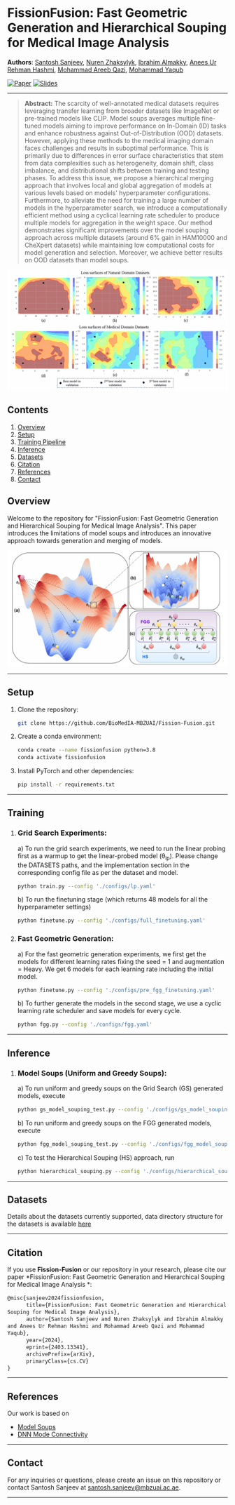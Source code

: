# FissionFusion: Fast Geometric Generation and Hierarchical Souping for Medical Image Analysis

**Authors**: 
[Santosh Sanjeev](https://github.com/santosh9sanjeev),
[Nuren Zhaksylyk](https://github.com/ZhNuren),
[Ibrahim Almakky](https://scholar.google.com/citations?user=T9MTcK0AAAAJ&hl=en&oi=sra),
[Anees Ur Rehman Hashmi](https://github.com/aneesurhashmi),
[Mohammad Areeb Qazi](https://scholar.google.com/citations?user=KeyK8FQAAAAJ&hl=en),
[Mohammad Yaqub](https://scholar.google.com/citations?user=9dfn5GkAAAAJ)


[![Paper](https://img.shields.io/badge/Paper-Link-blue)](https://arxiv.org/abs/2403.13341)
[![Slides](https://img.shields.io/badge/Slides-Link-green)](https://mbzuaiac-my.sharepoint.com/:p:/g/personal/santosh_sanjeev_mbzuai_ac_ae/EecfRMTQnE9Kl1GfBnkpNPEBRK3nTGtSh8_egySSlt2Eug?e=3ogVQu)

---

> **Abstract:** The scarcity of well-annotated medical datasets requires leveraging transfer learning from broader datasets like ImageNet or pre-trained models like CLIP. Model soups averages multiple fine-tuned models aiming to improve performance on In-Domain (ID) tasks and enhance robustness against Out-of-Distribution (OOD) datasets. However, applying these methods to the medical imaging domain faces challenges and results in suboptimal performance. This is primarily due to differences in error surface characteristics that stem from data complexities such as heterogeneity, domain shift, class imbalance, and distributional shifts between training and testing phases. To address this issue, we propose a hierarchical merging approach that involves local and global aggregation of models at various levels based on models' hyperparameter configurations. Furthermore, to alleviate the need for training a large number of models in the hyperparameter search, we introduce a computationally efficient method using a cyclical learning rate scheduler to produce multiple models for aggregation in the weight space. Our method demonstrates significant improvements over the model souping approach across multiple datasets (around 6\% gain in HAM10000 and CheXpert datasets) while maintaining low computational costs for model generation and selection. Moreover, we achieve better results on OOD datasets than model soups.

![Comparison of loss surfaces for Natural and Medical Datasets](assets/loss_surfaces.png)





## Contents

1) [Overview](#overview)
2) [Setup](#setup)
3) [Training Pipeline](#training)
4) [Inference](#inference)
4) [Datasets](#datasets)
6) [Citation](#citation)
7) [References](#references)
8) [Contact](#contact)

## Overview

Welcome to the repository for "FissionFusion: Fast Geometric Generation and Hierarchical Souping for Medical Image Analysis". This paper introduces the limitations of model soups and introduces an innovative approach towards generation and merging of models. 

![Fast Geometric Generation and Hierarchical Souping](assets/methodology_ff.png)

---
## Setup

1. Clone the repository:
    ```bash
    git clone https://github.com/BioMedIA-MBZUAI/Fission-Fusion.git
    ```

2. Create a conda environment:

    ```bash
    conda create --name fissionfusion python=3.8
    conda activate fissionfusion
    ```

3. Install PyTorch and other dependencies:

    ```bash
    pip install -r requirements.txt
    ```
---
## Training 

1. ### Grid Search Experiments:
    a) To run the grid search experiments, we need to run the linear probing first as a warmup to get the linear-probed model (θ<sub>lp</sub>). Please change the DATASETS paths, and the implementation section in the corresponding config file as per the dataset and model. 
       
    ```bash
    python train.py --config './configs/lp.yaml'
    ```

    b) To run the finetuning stage (which returns 48 models for all the hyperparameter settings)
       
    ```bash
    python finetune.py --config './configs/full_finetuning.yaml'
    ```

2. ### Fast Geometric Generation: 
    a) For the fast geometric generation experiments, we first get the models for different learning rates fixing the seed = 1 and augmentation = Heavy. We get 6 models for each learning rate including the initial model.
       
    ```bash
    python finetune.py --config './configs/pre_fgg_finetuning.yaml'
    ```

    b) To further generate the models in the second stage, we use a cyclic learning rate scheduler and save models for every cycle.

    ```bash
    python fgg.py --config './configs/fgg.yaml'
    ```
---

## Inference
1. ### Model Soups (Uniform and Greedy Soups):
    a) To run uniform and greedy soups on the Grid Search (GS) generated models, execute

    ```bash
    python gs_model_souping_test.py --config './configs/gs_model_souping_test.yaml'
    ```

    b) To run uniform and greedy soups on the FGG generated models, execute

    ```bash
    python fgg_model_souping_test.py --config './configs/fgg_model_souping_test.yaml'
    ```

    c) To test the Hierarchical Souping (HS) approach, run

    ```bash
    python hierarchical_souping.py --config './configs/hierarchical_souping.yaml'
    ```


---
## Datasets
Details about the datasets currently supported, data directory structure for the datasets is available [here](datasets.md)

---
## Citation

If you use **Fission-Fusion** or our repository in your research, please cite our paper *FissionFusion: Fast Geometric Generation and Hierarchical Souping for Medical Image Analysis
*:

```
@misc{sanjeev2024fissionfusion,
      title={FissionFusion: Fast Geometric Generation and Hierarchical Souping for Medical Image Analysis}, 
      author={Santosh Sanjeev and Nuren Zhaksylyk and Ibrahim Almakky and Anees Ur Rehman Hashmi and Mohammad Areeb Qazi and Mohammad Yaqub},
      year={2024},
      eprint={2403.13341},
      archivePrefix={arXiv},
      primaryClass={cs.CV}
}
```
---
## References
Our work is based on

- [Model Soups](https://proceedings.mlr.press/v162/wortsman22a/wortsman22a.pdf)
- [DNN Mode Connectivity](https://arxiv.org/abs/1802.10026)

---
## Contact

For any inquiries or questions, please create an issue on this repository or contact Santosh Sanjeev at santosh.sanjeev@mbzuai.ac.ae.

---

